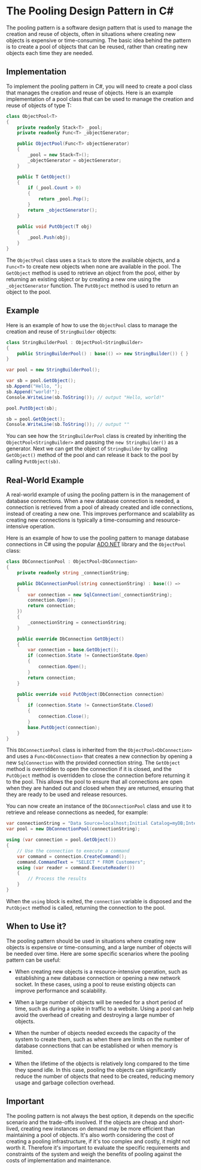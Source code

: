 # The Pooling Design Pattern in C#

The pooling pattern is a software design pattern that is used to manage the creation and reuse of objects, often in situations where creating new objects is expensive or time-consuming. The basic idea behind the pattern is to create a pool of objects that can be reused, rather than creating new objects each time they are needed.

## **Implementation**

To implement the pooling pattern in C#, you will need to create a pool class that manages the creation and reuse of objects. Here is an example implementation of a pool class that can be used to manage the creation and reuse of objects of type T:

```csharp
class ObjectPool<T>
{
    private readonly Stack<T> _pool;
    private readonly Func<T> _objectGenerator;

    public ObjectPool(Func<T> objectGenerator)
    {
        _pool = new Stack<T>();
        _objectGenerator = objectGenerator;
    }

    public T GetObject()
    {
        if (_pool.Count > 0)
        {
            return _pool.Pop();
        }
        return _objectGenerator();
    }

    public void PutObject(T obj)
    {
        _pool.Push(obj);
    }
}
```

The `ObjectPool` class uses a `Stack` to store the available objects, and a `Func<T>` to create new objects when none are available in the pool. The `GetObject` method is used to retrieve an object from the pool, either by returning an existing object or by creating a new one using the `_objectGenerator` function. The `PutObject` method is used to return an object to the pool.

## **Example**

Here is an example of how to use the `ObjectPool` class to manage the creation and reuse of `StringBuilder` objects:

```csharp
class StringBuilderPool : ObjectPool<StringBuilder>
{
    public StringBuilderPool() : base(() => new StringBuilder()) { }
}
```

```csharp
var pool = new StringBuilderPool();

var sb = pool.GetObject();
sb.Append("Hello, ");
sb.Append("world!");
Console.WriteLine(sb.ToString()); // output "Hello, world!"

pool.PutObject(sb);

sb = pool.GetObject();
Console.WriteLine(sb.ToString()); // output ""
```

You can see how the `StringBuilderPool` class is created by inheriting the `ObjectPool<StringBuilder>` and passing the `new StringBuilder()` as a generator. Next we can get the object of `StringBuilder` by calling `GetObject()` method of the pool and can release it back to the pool by calling `PutObject(sb)`.

## Real-World Example

A real-world example of using the pooling pattern is in the management of database connections. When a new database connection is needed, a connection is retrieved from a pool of already created and idle connections, instead of creating a new one. This improves performance and scalability as creating new connections is typically a time-consuming and resource-intensive operation.

Here is an example of how to use the pooling pattern to manage database connections in C# using the popular [ADO.NET](http://ADO.NET) library and the `ObjectPool` class:

```csharp
class DbConnectionPool : ObjectPool<DbConnection>
{
    private readonly string _connectionString;

    public DbConnectionPool(string connectionString) : base(() =>
    {
        var connection = new SqlConnection(_connectionString);
        connection.Open();
        return connection;
    })
    {
        _connectionString = connectionString;
    }

    public override DbConnection GetObject()
    {
        var connection = base.GetObject();
        if (connection.State != ConnectionState.Open)
        {
            connection.Open();
        }
        return connection;
    }

    public override void PutObject(DbConnection connection)
    {
        if (connection.State != ConnectionState.Closed)
        {
            connection.Close();
        }
        base.PutObject(connection);
    }
}
```

This `DbConnectionPool` class is inherited from the `ObjectPool<DbConnection>` and uses a `Func<DbConnection>` that creates a new connection by opening a new `SqlConnection` with the provided connection string. The `GetObject` method is overridden to open the connection if it is closed, and the `PutObject` method is overridden to close the connection before returning it to the pool. This allows the pool to ensure that all connections are open when they are handed out and closed when they are returned, ensuring that they are ready to be used and release resources.

You can now create an instance of the `DbConnectionPool` class and use it to retrieve and release connections as needed, for example:

```csharp
var connectionString = "Data Source=localhost;Initial Catalog=myDB;Integrated Security=True;";
var pool = new DbConnectionPool(connectionString);

using (var connection = pool.GetObject())
{
    // Use the connection to execute a command
    var command = connection.CreateCommand();
    command.CommandText = "SELECT * FROM Customers";
    using (var reader = command.ExecuteReader())
    {
        // Process the results
    }
}
```

When the `using` block is exited, the `connection` variable is disposed and the `PutObject` method is called, returning the connection to the pool.

## When to Use it?

The pooling pattern should be used in situations where creating new objects is expensive or time-consuming, and a large number of objects will be needed over time. Here are some specific scenarios where the pooling pattern can be useful:

* When creating new objects is a resource-intensive operation, such as establishing a new database connection or opening a new network socket. In these cases, using a pool to reuse existing objects can improve performance and scalability.
    
* When a large number of objects will be needed for a short period of time, such as during a spike in traffic to a website. Using a pool can help avoid the overhead of creating and destroying a large number of objects.
    
* When the number of objects needed exceeds the capacity of the system to create them, such as when there are limits on the number of database connections that can be established or when memory is limited.
    
* When the lifetime of the objects is relatively long compared to the time they spend idle. In this case, pooling the objects can significantly reduce the number of objects that need to be created, reducing memory usage and garbage collection overhead.
    

## Important

The pooling pattern is not always the best option, it depends on the specific scenario and the trade-offs involved. If the objects are cheap and short-lived, creating new instances on demand may be more efficient than maintaining a pool of objects. It's also worth considering the cost of creating a pooling infrastructure, if it's too complex and costly, it might not worth it. Therefore it's important to evaluate the specific requirements and constraints of the system and weigh the benefits of pooling against the costs of implementation and maintenance.